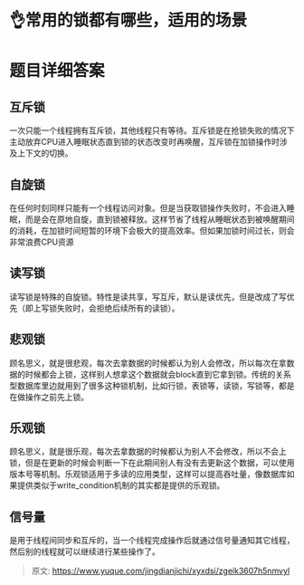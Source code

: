 # 👌常用的锁都有哪些，适用的场景

# 题目详细答案
## 互斥锁
一次只能一个线程拥有互斥锁，其他线程只有等待。互斥锁是在抢锁失败的情况下主动放弃CPU进入睡眠状态直到锁的状态改变时再唤醒，互斥锁在加锁操作时涉及上下文的切换。

## 自旋锁
在任何时刻同样只能有一个线程访问对象。但是当获取锁操作失败时，不会进入睡眠，而是会在原地自旋，直到锁被释放。这样节省了线程从睡眠状态到被唤醒期间的消耗，在加锁时间短暂的环境下会极大的提高效率。但如果加锁时间过长，则会非常浪费CPU资源

## 读写锁
读写锁是特殊的自旋锁。特性是读共享，写互斥，默认是读优先，但是改成了写优先（即上写锁失败时，会拒绝后续所有的读锁）。

## 悲观锁
顾名思义，就是很悲观，每次去拿数据的时候都认为别人会修改，所以每次在拿数据的时候都会上锁，这样别人想拿这个数据就会block直到它拿到锁。传统的关系型数据库里边就用到了很多这种锁机制，比如行锁，表锁等，读锁，写锁等，都是在做操作之前先上锁。

## 乐观锁
顾名思义，就是很乐观，每次去拿数据的时候都认为别人不会修改，所以不会上锁，但是在更新的时候会判断一下在此期间别人有没有去更新这个数据，可以使用版本号等机制。乐观锁适用于多读的应用类型，这样可以提高吞吐量，像数据库如果提供类似于write_condition机制的其实都是提供的乐观锁。

## 信号量
是用于线程间同步和互斥的，当一个线程完成操作后就通过信号量通知其它线程，然后别的线程就可以继续进行某些操作了。



> 原文: <https://www.yuque.com/jingdianjichi/xyxdsi/zgeik3607h5nmvyl>